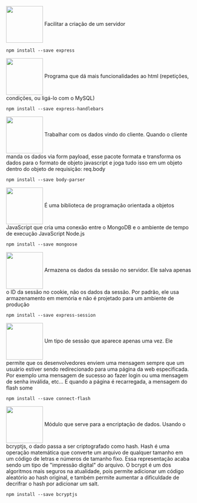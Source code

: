<div>
<img align="center" src="https://31.media.tumblr.com/47f1a3bd81e3e43231625ce2e642b8cf/tumblr_mld36ndcTV1r0siqvo1_r1_400.gif" width="100px">
Facilitar a criação de um servidor
</div>

```shell
npm install --save express
```
<div>
<img align="center" src="https://31.media.tumblr.com/47f1a3bd81e3e43231625ce2e642b8cf/tumblr_mld36ndcTV1r0siqvo1_r1_400.gif" width="100px">
Programa que dá mais funcionalidades ao html (repetições, condições, ou ligá-lo com o MySQL)
</div>

```shell
npm install --save express-handlebars
```

<div>
<img align="center" src="https://31.media.tumblr.com/47f1a3bd81e3e43231625ce2e642b8cf/tumblr_mld36ndcTV1r0siqvo1_r1_400.gif" width="100px">
Trabalhar com os dados vindo do cliente. Quando o cliente manda os dados via form payload, esse pacote formata e transforma os dados para o formato de objeto javascript e joga tudo isso em um objeto dentro do objeto de requisição: req.body
</div>

```shell
npm install --save body-parser
```
<div>
<img align="center" src="https://31.media.tumblr.com/47f1a3bd81e3e43231625ce2e642b8cf/tumblr_mld36ndcTV1r0siqvo1_r1_400.gif" width="100px">
É uma biblioteca de programação orientada a objetos JavaScript que cria uma conexão entre o MongoDB e o ambiente de tempo de execução JavaScript Node.js
</div>

```shell
npm install --save mongoose
```

<div>
<img align="center" src="https://31.media.tumblr.com/47f1a3bd81e3e43231625ce2e642b8cf/tumblr_mld36ndcTV1r0siqvo1_r1_400.gif" width="100px">
Armazena os dados da sessão no servidor. Ele salva apenas o ID da sessão no cookie, não os dados da sessão. Por padrão, ele usa armazenamento em memória e não é projetado para um ambiente de produção
</div>

```shell
npm install --save express-session
```

<div>
<img align="center" src="https://31.media.tumblr.com/47f1a3bd81e3e43231625ce2e642b8cf/tumblr_mld36ndcTV1r0siqvo1_r1_400.gif" width="100px">
Um tipo de sessão que aparece apenas uma vez. Ele permite que os desenvolvedores enviem uma mensagem sempre que um usuário estiver sendo redirecionado para uma página da web especificada. Por exemplo uma mensagem de sucesso ao fazer login ou uma mensagem de senha inválida, etc... E quando a página é recarregada, a mensagem do flash some
</div> 

```shell
npm install --save connect-flash
```

<div>
<img align="center" src="https://31.media.tumblr.com/47f1a3bd81e3e43231625ce2e642b8cf/tumblr_mld36ndcTV1r0siqvo1_r1_400.gif" width="100px">
Módulo que serve para a encriptação de dados. Usando o bcryptjs, o dado passa a ser criptografado como hash.
Hash é uma operação matemática que converte um arquivo de qualquer tamanho em um código de letras e números de tamanho fixo. Essa representação acaba sendo um tipo de "impressão digital" do arquivo.
O bcrypt é um dos algoritmos mais seguros na atualidade, pois permite adicionar um código aleatório ao hash original, e também permite aumentar a dificuldade de decrifrar o hash por adicionar um salt.
</div> 

```shell
npm install --save bcryptjs
```